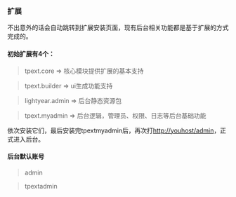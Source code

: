 ### 扩展
不出意外的话会自动跳转到扩展安装页面，现有后台相关功能都是基于扩展的方式完成的。
#### 初始扩展有4个：

>tpext.core      => 核心模块提供扩展的基本支持

>tpext.builder   => ui生成功能支持

>lightyear.admin => 后台静态资源包

>tpext.myadmin   => 后台逻辑，管理员、权限、日志等后台基础功能

依次安装它们，最后安装完tpextmyadmin后，再次打<http://youhost/admin>，正式进入后台。
#### 后台默认账号 
>admin

>tpextadmin